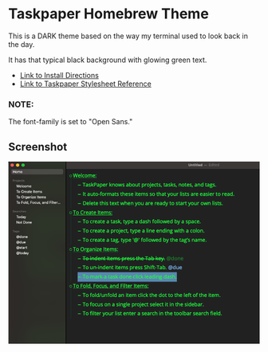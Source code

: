 # Taskpaper Homebrew Theme
This is a DARK theme based on the way my terminal used to look back in the day. 

It has that typical black background with glowing green text.

- [Link to Install Directions](https://www.taskpaper.com/guide/customizing-taskpaper/creating-stylesheets.html)
- [Link to Taskpaper Stylesheet Reference](https://www.taskpaper.com/guide/reference/stylesheets/)

### NOTE:

The font-family is set to "Open Sans."

## Screenshot

![](https://raw.githubusercontent.com/ianvanhoof/taskpaper-homebrew-theme/main/taskpaper-screenGrab.png)
